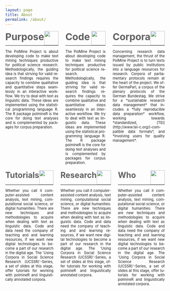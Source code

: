 ```yaml
---
layout: page
title: About
permalink: /about/
---
```





<div style="display: flex;">

<div lang="en" style="flex: 33%; padding-right:1em; font-size: 80%; text-align: justify; hyphens: auto;" markdown="1">

<div style="display:flex;">
<div style="flex:100%; color:#606060; vertical-align: top; font-size: 30px; text-align: left !important; font-weight: bold;">Purpose</div>
<img src="{{ "/assets/icons/rocket.svg" | prepend: site.baseurl }}" style="align:left; vertical-align: bottom; height: 45px;paddig-top:3em !important;"/>
</div>
<hr style="margin:unset;margin-bottom:1em;"/>
The PolMine Project is about developing code to make text mining techniques productive for political science research. Methodologically, the guiding idea is that striving for valid research findings requires the capacity to combine qualitative and quantitative steps seamlessly in an interactive workflow. We try to deal with text as linguistic data. These ideas are implemented using the statistical programming language R. The R package polmineR is the core for doing text analyses and is complemented by packages for corpus preparation.

</div>


<div lang="en" style="flex: 33%; padding-left:1em; padding-right:1em; font-size: 80%; text-align: justify; hyphens: auto;" markdown="1">

<div style="display:flex;">
<div style="flex:100%; color:#606060; vertical-align: top; font-size: 30px; text-align: left !important; font-weight: bold;">Code</div>
<img src="{{ "/assets/icons/code.svg" | prepend: site.baseurl }}" style="align:left; vertical-align: bottom; height: 45px;paddig-top:3em !important;"/>
</div>
<hr style="margin:unset;margin-bottom:1em;"/>
The PolMine Project is about developing code to make text mining techniques productive for political science research. Methodologically, the guiding idea is that striving for valid research findings requires the capacity to combine qualitative and quantitative steps seamlessly in an interactive workflow. We try to deal with text as linguistic data. These ideas are implemented using the statistical programming language R. The R package polmineR is the core for doing text analyses and is complemented by packages for corpus preparation.

</div>

<div lang="en" style="font-size: 80%; flex: 33%; padding-left:1em; text-align: justify; hyphens: auto;" markdown="1">

<div style="display:flex;">
<div style="flex:100%; color:#606060; vertical-align: top; font-size: 30px; text-align: left !important; font-weight: bold;">Corpora</div>
<img src="{{ "/assets/icons/database.svg" | prepend: site.baseurl }}" style="align:left; vertical-align: bottom; height: 45px;paddig-top:3em !important;"/>
</div>
<hr style="margin:unset;margin-bottom:1em;"/>
Concerning research data management, the thrust of the PolMine Project is to turn texts issued by public institutions into a language resources for research. Corpora of parliamentary protocols remain at the heart of the project. We offer GermaParl, a corpus of the plenary protocols of the German Bundestag. We strive for a *sustainable research data management* that includes a *fully reproducible data preparation* workflow, working towards *standardized, [TEI](http://www.tei-c.org/)-compatible data formats*, and *involving users for quality management*.
<br/>
</div>
</div>

<br/>

<div style="display: flex">
<div lang="en" style="font-size: 80%; flex: 33%; padding-right:1em; text-align: justify; hyphens: auto;" markdown="1">

<div style="display:flex;">
<div style="flex:100%; color:#606060; vertical-align: top; font-size: 25px; text-align: left !important; font-weight: bold;">Tutorials</div>
<img src="{{ "/assets/icons/light-bulb.svg" | prepend: site.baseurl }}" style="align:left; vertical-align: bottom; height: 45px;paddig-top:3em !important;"/>
</div>
<hr style="margin:unset;margin-bottom:1em;"/>
Whether you call it computer-assisted content analysis, text mining, computational social science, or digital humanities: There are new techniques and methodologies to acquire when dealing with text as linguistic data. Code and data need the company of teaching and and learning resources, if we want new digital technologies to become a part of our research in the digital age. The 'Using Corpora in Social Science Research (UCSSR)'-Series, a set of slides at this stage, offer tutorials for working with polmineR and linguistically annotated corpora.
</div>


<div lang="en" style="font-size: 80%; flex: 33%; padding-right:1em; padding-left:1em; text-align: justify; hyphens: auto;" markdown="1">

<div style="display:flex;">
<div style="flex:100%; color:#606060; vertical-align: top; font-size: 25px; text-align: left !important; font-weight: bold;">Research</div>
<img src="{{ "/assets/icons/telescope.svg" | prepend: site.baseurl }}" style="align:right; vertical-align: bottom; height: 45px;paddig-top:3em !important;"/>
</div>
<hr style="margin:unset;margin-bottom:1em;"/>
Whether you call it computer-assisted content analysis, text mining, computational social science, or digital humanities: There are new techniques and methodologies to acquire when dealing with text as linguistic data. Code and data need the company of teaching and and learning resources, if we want new digital technologies to become a part of our research in the digital age. The 'Using Corpora in Social Science Research (UCSSR)'-Series, a set of slides at this stage, offer tutorials for working with polmineR and linguistically annotated corpora.
</div>

<div lang="en" style="font-size: 80%; flex: 33%; padding-left:1em; text-align: justify; hyphens: auto;" markdown="1">

<div style="display:flex;">
<div style="flex:100%; color:#606060; vertical-align: top; font-size: 25px; text-align: left !important; font-weight: bold;">Who</div>
<img src="{{ "/assets/icons/organization.svg" | prepend: site.baseurl }}" style="align:right; vertical-align: bottom; height: 45px;paddig-top:3em !important;"/>
</div>
<hr style="margin:unset;margin-bottom:1em;"/>
Whether you call it computer-assisted content analysis, text mining, computational social science, or digital humanities: There are new techniques and methodologies to acquire when dealing with text as linguistic data. Code and data need the company of teaching and and learning resources, if we want new digital technologies to become a part of our research in the digital age. The 'Using Corpora in Social Science Research (UCSSR)'-Series, a set of slides at this stage, offer tutorials for working with polmineR and linguistically annotated corpora.
</div>


</div>

